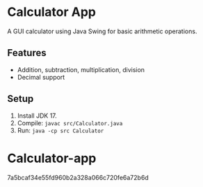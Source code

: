 
# Calculator App

A GUI calculator using Java Swing for basic arithmetic operations.

## Features
- Addition, subtraction, multiplication, division
- Decimal support

## Setup
1. Install JDK 17.
2. Compile: `javac src/Calculator.java`
3. Run: `java -cp src Calculator`

# Calculator-app
7a5bcaf34e55fd960b2a328a066c720fe6a72b6d

